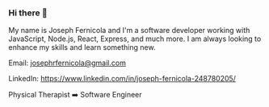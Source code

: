 ### Hi there 👋


My name is Joseph Fernicola and I'm a software developer working with JavaScript, Node.js, React, Express, and much more. I am always looking to enhance my skills and learn something new.

Email:  josephrfernicola@gmail.com <br />

LinkedIn:  https://www.linkedin.com/in/joseph-fernicola-248780205/ <br />

Physical Therapist ➡️ Software Engineer
